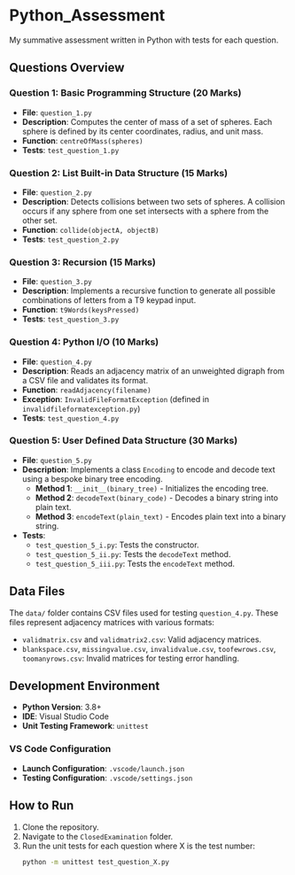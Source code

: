 # Python_Assessment
My summative assessment written in Python with tests for each question.
## Questions Overview

### Question 1: Basic Programming Structure (20 Marks)
- **File**: `question_1.py`
- **Description**: Computes the center of mass of a set of spheres. Each sphere is defined by its center coordinates, radius, and unit mass.
- **Function**: `centreOfMass(spheres)`
- **Tests**: `test_question_1.py`

### Question 2: List Built-in Data Structure (15 Marks)
- **File**: `question_2.py`
- **Description**: Detects collisions between two sets of spheres. A collision occurs if any sphere from one set intersects with a sphere from the other set.
- **Function**: `collide(objectA, objectB)`
- **Tests**: `test_question_2.py`

### Question 3: Recursion (15 Marks)
- **File**: `question_3.py`
- **Description**: Implements a recursive function to generate all possible combinations of letters from a T9 keypad input.
- **Function**: `t9Words(keysPressed)`
- **Tests**: `test_question_3.py`

### Question 4: Python I/O (10 Marks)
- **File**: `question_4.py`
- **Description**: Reads an adjacency matrix of an unweighted digraph from a CSV file and validates its format.
- **Function**: `readAdjacency(filename)`
- **Exception**: `InvalidFileFormatException` (defined in `invalidfileformatexception.py`)
- **Tests**: `test_question_4.py`

### Question 5: User Defined Data Structure (30 Marks)
- **File**: `question_5.py`
- **Description**: Implements a class `Encoding` to encode and decode text using a bespoke binary tree encoding.
  - **Method 1**: `__init__(binary_tree)` - Initializes the encoding tree.
  - **Method 2**: `decodeText(binary_code)` - Decodes a binary string into plain text.
  - **Method 3**: `encodeText(plain_text)` - Encodes plain text into a binary string.
- **Tests**:
  - `test_question_5_i.py`: Tests the constructor.
  - `test_question_5_ii.py`: Tests the `decodeText` method.
  - `test_question_5_iii.py`: Tests the `encodeText` method.

## Data Files
The `data/` folder contains CSV files used for testing `question_4.py`. These files represent adjacency matrices with various formats:
- `validmatrix.csv` and `validmatrix2.csv`: Valid adjacency matrices.
- `blankspace.csv`, `missingvalue.csv`, `invalidvalue.csv`, `toofewrows.csv`, `toomanyrows.csv`: Invalid matrices for testing error handling.

## Development Environment
- **Python Version**: 3.8+
- **IDE**: Visual Studio Code
- **Unit Testing Framework**: `unittest`

### VS Code Configuration
- **Launch Configuration**: `.vscode/launch.json`
- **Testing Configuration**: `.vscode/settings.json`

## How to Run
1. Clone the repository.
2. Navigate to the `ClosedExamination` folder.
3. Run the unit tests for each question where X is the test number:
   ```bash
   python -m unittest test_question_X.py
